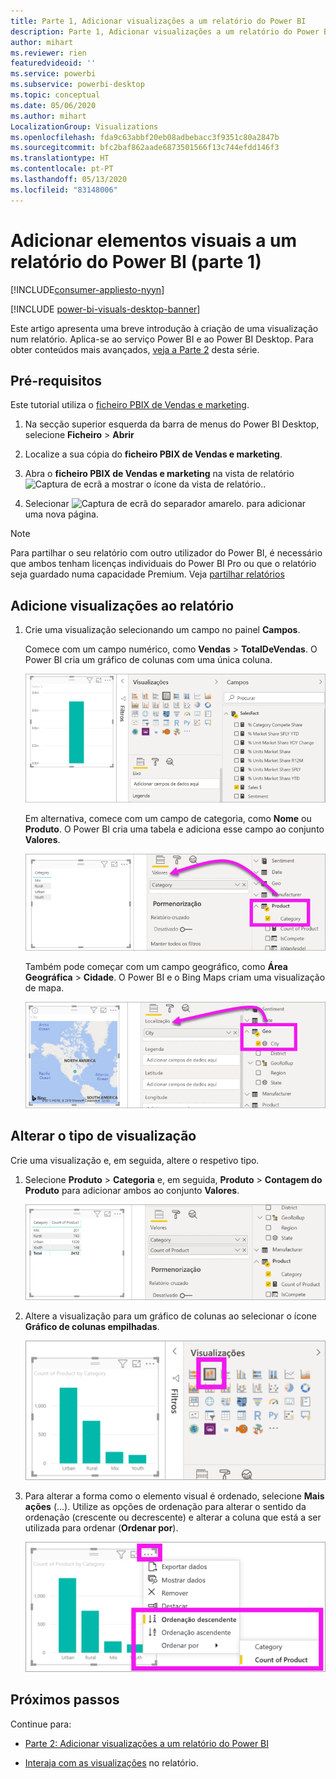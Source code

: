 ```yaml
---
title: Parte 1, Adicionar visualizações a um relatório do Power BI
description: Parte 1, Adicionar visualizações a um relatório do Power BI
author: mihart
ms.reviewer: rien
featuredvideoid: ''
ms.service: powerbi
ms.subservice: powerbi-desktop
ms.topic: conceptual
ms.date: 05/06/2020
ms.author: mihart
LocalizationGroup: Visualizations
ms.openlocfilehash: fda9c63abbf20eb08adbebacc3f9351c80a2847b
ms.sourcegitcommit: bfc2baf862aade6873501566f13c744efdd146f3
ms.translationtype: HT
ms.contentlocale: pt-PT
ms.lasthandoff: 05/13/2020
ms.locfileid: "83148006"
---
```

# <a name="add-visuals-to-a-power-bi-report-part-1"></a>Adicionar elementos visuais a um relatório do Power BI (parte 1)

[!INCLUDE[consumer-appliesto-nyyn](../includes/consumer-appliesto-nyyn.md)]    

[!INCLUDE [power-bi-visuals-desktop-banner](../includes/power-bi-visuals-desktop-banner.md)]

Este artigo apresenta uma breve introdução à criação de uma visualização num relatório. Aplica-se ao serviço Power BI e ao Power BI Desktop. Para obter conteúdos mais avançados, [veja a Parte 2](power-bi-report-add-visualizations-ii.md) desta série.

## <a name="prerequisites"></a>Pré-requisitos

Este tutorial utiliza o [ficheiro PBIX de Vendas e marketing](https://download.microsoft.com/download/9/7/6/9767913A-29DB-40CF-8944-9AC2BC940C53/Sales%20and%20Marketing%20Sample%20PBIX.pbix).

1. Na secção superior esquerda da barra de menus do Power BI Desktop, selecione **Ficheiro** > **Abrir**
   
2. Localize a sua cópia do **ficheiro PBIX de Vendas e marketing**.

1. Abra o **ficheiro PBIX de Vendas e marketing** na vista de relatório ![Captura de ecrã a mostrar o ícone da vista de relatório.](media/power-bi-visualization-kpi/power-bi-report-view.png).

1. Selecionar ![Captura de ecrã do separador amarelo.](media/power-bi-visualization-kpi/power-bi-yellow-tab.png) para adicionar uma nova página.

> [!NOTE]
> Para partilhar o seu relatório com outro utilizador do Power BI, é necessário que ambos tenham licenças individuais do Power BI Pro ou que o relatório seja guardado numa capacidade Premium. Veja [partilhar relatórios](../collaborate-share/service-share-reports.md)

## <a name="add-visualizations-to-the-report"></a>Adicione visualizações ao relatório

1. Crie uma visualização selecionando um campo no painel **Campos**.

    Comece com um campo numérico, como **Vendas** > **TotalDeVendas**. O Power BI cria um gráfico de colunas com uma única coluna.

    ![Captura de ecrã de um gráfico de colunas com uma única coluna.](media/power-bi-report-add-visualizations-i/power-bi-column-chart.png)

    Em alternativa, comece com um campo de categoria, como **Nome** ou **Produto**. O Power BI cria uma tabela e adiciona esse campo ao conjunto **Valores**.

    ![Captura de ecrã a mostrar uma tabela com quatro categorias](media/power-bi-report-add-visualizations-i/power-bi-product.png)

    Também pode começar com um campo geográfico, como **Área Geográfica** > **Cidade**. O Power BI e o Bing Maps criam uma visualização de mapa.

    ![Captura de ecrã de uma visualização de mapa.](media/power-bi-report-add-visualizations-i/power-bi-maps.png)

## <a name="change-the-type-of-visualization"></a>Alterar o tipo de visualização

 Crie uma visualização e, em seguida, altere o respetivo tipo. 
 
 1. Selecione **Produto** > **Categoria** e, em seguida, **Produto** > **Contagem do Produto** para adicionar ambos ao conjunto **Valores**.

    ![Captura de ecrã do painel Campos com o conjunto Valores destacado.](media/power-bi-report-add-visualizations-i/power-bi-create-visual.png)

1. Altere a visualização para um gráfico de colunas ao selecionar o ícone **Gráfico de colunas empilhadas**.

   ![Captura de ecrã do painel Visualizações, com o ícone Gráfico de colunas empilhadas destacado.](media/power-bi-report-add-visualizations-i/power-bi-convert.png)

1. Para alterar a forma como o elemento visual é ordenado, selecione **Mais ações** (...).  Utilize as opções de ordenação para alterar o sentido da ordenação (crescente ou decrescente) e alterar a coluna que está a ser utilizada para ordenar (**Ordenar por**).

   ![Captura de ecrã a mostrar o menu pendente Mais ações.](media/power-bi-report-add-visualizations-i/power-bi-sort.png)
  
## <a name="next-steps"></a>Próximos passos

 Continue para:

* [Parte 2: Adicionar visualizações a um relatório do Power BI](power-bi-report-add-visualizations-ii.md)

* [Interaja com as visualizações](../consumer/end-user-reading-view.md) no relatório.
